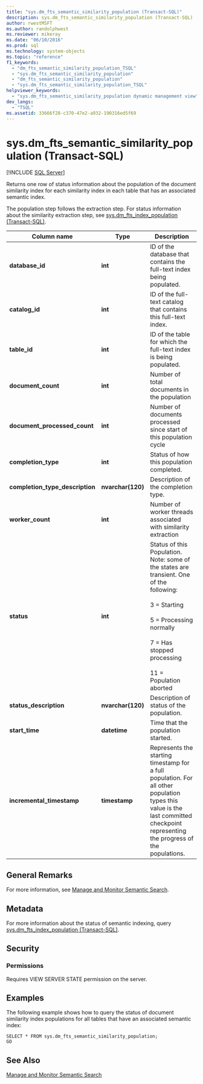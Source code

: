 ```yaml
---
title: "sys.dm_fts_semantic_similarity_population (Transact-SQL)"
description: sys.dm_fts_semantic_similarity_population (Transact-SQL)
author: rwestMSFT
ms.author: randolphwest
ms.reviewer: mikeray
ms.date: "06/10/2016"
ms.prod: sql
ms.technology: system-objects
ms.topic: "reference"
f1_keywords:
  - "dm_fts_semantic_similarity_population_TSQL"
  - "sys.dm_fts_semantic_similarity_population"
  - "dm_fts_semantic_similarity_population"
  - "sys.dm_fts_semantic_similarity_population_TSQL"
helpviewer_keywords:
  - "sys.dm_fts_semantic_similarity_population dynamic management view"
dev_langs:
  - "TSQL"
ms.assetid: 33666f28-c370-47e2-a932-190316ed5f69
---
```

# sys.dm_fts_semantic_similarity_population (Transact-SQL)
[!INCLUDE [SQL Server](../../includes/applies-to-version/sqlserver.md)]

  Returns one row of status information about the population of the document similarity index for each similarity index in each table that has an associated semantic index.  
  
 The population step follows the extraction step. For status information about the similarity extraction step, see [sys.dm_fts_index_population &#40;Transact-SQL&#41;](../../relational-databases/system-dynamic-management-views/sys-dm-fts-index-population-transact-sql.md).  
    
|**Column name**|**Type**|**Description**|  
|-|-|-|  
|**database_id**|**int**|ID of the database that contains the full-text index being populated.|  
|**catalog_id**|**int**|ID of the full-text catalog that contains this full-text index.|  
|**table_id**|**int**|ID of the table for which the full-text index is being populated.|  
|**document_count**|**int**|Number of total documents in the population|  
|**document_processed_count**|**int**|Number of documents processed since start of this population cycle|  
|**completion_type**|**int**|Status of how this population completed.|  
|**completion_type_description**|**nvarchar(120)**|Description of the completion type.|  
|**worker_count**|**int**|Number of worker threads associated with similarity extraction|  
|**status**|**int**|Status of this Population. Note: some of the states are transient. One of the following:<br /><br /> 3 = Starting<br /><br /> 5 = Processing normally<br /><br /> 7 = Has stopped processing<br /><br /> 11 = Population aborted|  
|**status_description**|**nvarchar(120)**|Description of status of the population.|  
|**start_time**|**datetime**|Time that the population started.|  
|**incremental_timestamp**|**timestamp**|Represents the starting timestamp for a full population. For all other population types this value is the last committed checkpoint representing the progress of the populations.|  
  
## General Remarks  
 For more information, see [Manage and Monitor Semantic Search](../../relational-databases/search/manage-and-monitor-semantic-search.md).  
  
## Metadata  
 For more information about the status of semantic indexing, query [sys.dm_fts_index_population &#40;Transact-SQL&#41;](../../relational-databases/system-dynamic-management-views/sys-dm-fts-index-population-transact-sql.md).  
  
## Security  
  
### Permissions  
 Requires VIEW SERVER STATE permission on the server.  
  
## Examples  
 The following example shows how to query the status of document similarity index populations for all tables that have an associated semantic index:  
  
```  
SELECT * FROM sys.dm_fts_semantic_similarity_population;  
GO  
```  
  
## See Also  
 [Manage and Monitor Semantic Search](../../relational-databases/search/manage-and-monitor-semantic-search.md)  
  
  
